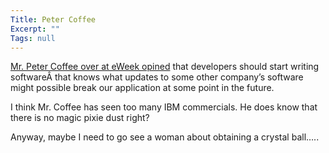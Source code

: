 ```yaml
---
Title: Peter Coffee
Excerpt: ""
Tags: null
---
```

<div class="Section1"> <p><a href="http://www.eweek.com/article2/0,4149,1407901,00.asp" target="_blank">Mr. Peter Coffee over at eWeek opined</a> that developers should start writing softwareÂ that knows what updates to some other company&#8217;s software might possible break our application at some point in the future. </p> <p>I think Mr. Coffee has seen too many IBM commercials. He does know that there is no magic pixie dust right?</p> <p>Anyway, maybe I need to go see a woman about obtaining a crystal ball&#8230;..</p></div>
